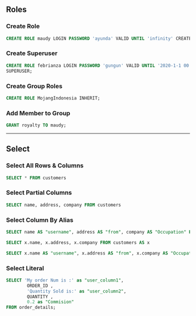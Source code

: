 ## Roles

### Create Role

```sql
CREATE ROLE maudy LOGIN PASSWORD 'ayunda' VALID UNTIL 'infinity' CREATEDB;
```

### Create Superuser

```sql
CREATE ROLE febrianza LOGIN PASSWORD 'gungun' VALID UNTIL '2020-1-1 00:00'
SUPERUSER;
```

### Create Group Roles

```sql
CREATE ROLE MojangIndonesia INHERIT;
```

### Add Member to Group

```sql
GRANT royalty TO maudy;
```

-------------

## Select

### Select All Rows & Columns

```sql
SELECT * FROM customers
```

### Select Partial Columns

```sql
SELECT name, address, company FROM customers
```

### Select Column By Alias

```sql
SELECT name AS "username", address AS "from", company AS "Occupation" FROM customers
```

```sql
SELECT x.name, x.address, x.company FROM customers AS x
```

```sql
SELECT x.name AS "username", x.address AS "from", x.company AS "Occupation" FROM customers AS x
```

### Select Literal

```sql
SELECT 'My order Num is :' as "user_column1",
        ORDER_ID ,
		'Quantity Sold is:' as "user_column2",
		QUANTITY ,
		0.2 as "Commision" 
FROM order_details;
```


